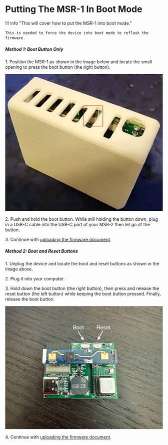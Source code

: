 # Putting The MSR-1 In Boot Mode

!!! info "This will cover how to put the MSR-1 into boot mode."

    This is needed to force the device into boot mode to reflash the firmware.

##### Method 1: Boot Button Only

1\. Position the MSR-1 as shown in the image below and locate the small opening to press the boot button (the right button).

![](../assets/msr-1-top-shot-boot-button.jpg)

2\. Push and hold the boot button. While still holding the button down, plug in a USB-C cable into the USB-C port of your MSR-2 then let go of the button.

3\. Continue with <a href="https://wiki.apolloautomation.com/products/msr1/troubleshooting/msr1-code/" target="_blank" rel="noreferrer nofollow noopener">uploading the firmware document</a>.

##### Method 2: Boot and Reset Buttons

1\. Unplug the device and locate the boot and reset buttons as shown in the image above.

2\. Plug it into your computer.

3\. Hold down the boot button (the right button), then press and release the reset button (the left button) while keeping the boot button pressed. Finally, release the boot button.

![](../assets/msr-1-buttons.jpg)

4\. Continue with <a href="https://wiki.apolloautomation.com/products/msr1/troubleshooting/msr1-code/" target="_blank" rel="noreferrer nofollow noopener">uploading the firmware document</a>.